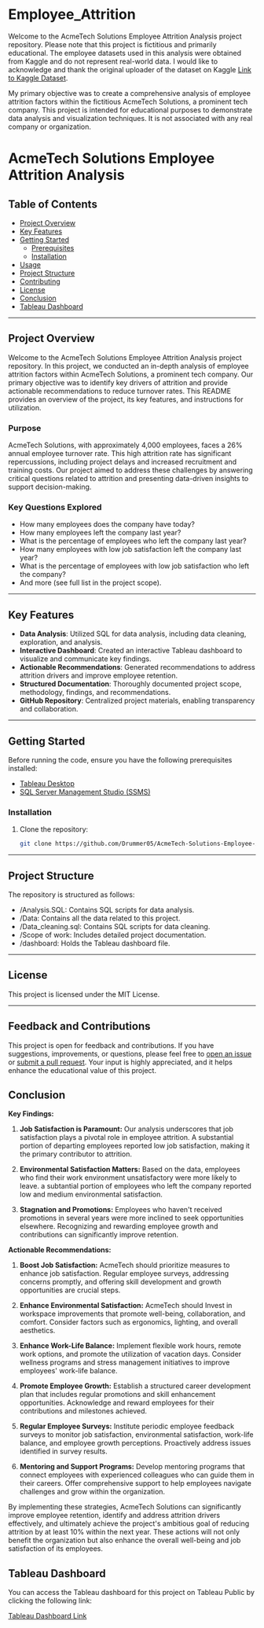 # Employee_Attrition

Welcome to the AcmeTech Solutions Employee Attrition Analysis project repository. Please note that this project is fictitious and primarily educational. The employee datasets used in this analysis were obtained from Kaggle and do not represent real-world data. I would like to acknowledge and thank the original uploader of the dataset on Kaggle [Link to Kaggle Dataset](https://www.kaggle.com/datasets/vjchoudhary7/hr-analytics-case-study?select=out_time.csv). 

My primary objective was to create a comprehensive analysis of employee attrition factors within the fictitious AcmeTech Solutions, a prominent tech company. This project is intended for educational purposes to demonstrate data analysis and visualization techniques. It is not associated with any real company or organization.

# AcmeTech Solutions Employee Attrition Analysis

## Table of Contents
- [Project Overview](#project-overview)
- [Key Features](#key-features)
- [Getting Started](#getting-started)
  - [Prerequisites](#prerequisites)
  - [Installation](#installation)
- [Usage](#usage)
- [Project Structure](#project-structure)
- [Contributing](#contributing)
- [License](#license)
- [Conclusion](#conclusion)
- [Tableau Dashboard](#tableau-dashboard)
---

## Project Overview

Welcome to the AcmeTech Solutions Employee Attrition Analysis project repository. In this project, we conducted an in-depth analysis of employee attrition factors within AcmeTech Solutions, a prominent tech company. Our primary objective was to identify key drivers of attrition and provide actionable recommendations to reduce turnover rates. This README provides an overview of the project, its key features, and instructions for utilization.

### Purpose
AcmeTech Solutions, with approximately 4,000 employees, faces a 26% annual employee turnover rate. This high attrition rate has significant repercussions, including project delays and increased recruitment and training costs. Our project aimed to address these challenges by answering critical questions related to attrition and presenting data-driven insights to support decision-making.

### Key Questions Explored
- How many employees does the company have today?
- How many employees left the company last year?
- What is the percentage of employees who left the company last year?
- How many employees with low job satisfaction left the company last year?
- What is the percentage of employees with low job satisfaction who left the company?
- And more (see full list in the project scope).

---

## Key Features

- **Data Analysis**: Utilized SQL for data analysis, including data cleaning, exploration, and analysis.
- **Interactive Dashboard**: Created an interactive Tableau dashboard to visualize and communicate key findings.
- **Actionable Recommendations**: Generated recommendations to address attrition drivers and improve employee retention.
- **Structured Documentation**: Thoroughly documented project scope, methodology, findings, and recommendations.
- **GitHub Repository**: Centralized project materials, enabling transparency and collaboration.

---

## Getting Started

Before running the code, ensure you have the following prerequisites installed:

- [Tableau Desktop](https://www.tableau.com/products/desktop/download)
- [SQL Server Management Studio (SSMS)](https://docs.microsoft.com/en-us/sql/ssms/download-sql-server-management-studio-ssms)

### Installation

1. Clone the repository:

   ```bash
   git clone https://github.com/Drummer05/AcmeTech-Solutions-Employee-Attrition-Analysis.git

---

## Project Structure
The repository is structured as follows:

- /Analysis.SQL: Contains SQL scripts for data analysis.
- /Data: Contains all the data related to this project.
- /Data_cleaning.sql: Contains SQL scripts for data cleaning.
- /Scope of work: Includes detailed project documentation.
- /dashboard: Holds the Tableau dashboard file.

---

## License
This project is licensed under the MIT License. 

---

## Feedback and Contributions

This project is open for feedback and contributions. If you have suggestions, improvements, or questions, please feel free to [open an issue](https://github.com/Drummer05/Employee_Attrition/issues) or [submit a pull request](https://github.com/Drummer05/Employee_Attrition/pulls). Your input is highly appreciated, and it helps enhance the educational value of this project.


## Conclusion

**Key Findings:**

1. **Job Satisfaction is Paramount:** Our analysis underscores that job satisfaction plays a pivotal role in employee attrition. A substantial portion of departing employees reported low job satisfaction, making it the primary contributor to attrition.

2. **Environmental Satisfaction Matters:** Based on the data, employees who find their work environment unsatisfactory were more likely to leave. a subtantial portion of employees who left the company reported low and medium environmental satisfaction.

3. **Stagnation and Promotions:** Employees who haven't received promotions in several years were more inclined to seek opportunities elsewhere. Recognizing and rewarding employee growth and contributions can significantly improve retention.

**Actionable Recommendations:**

1. **Boost Job Satisfaction:** AcmeTech should prioritize measures to enhance job satisfaction. Regular employee surveys, addressing concerns promptly, and offering skill development and growth opportunities are crucial steps.

2. **Enhance Environmental Satisfaction:** AcmeTech should Invest in workspace improvements that promote well-being, collaboration, and comfort. Consider factors such as ergonomics, lighting, and overall aesthetics.
   
3. **Enhance Work-Life Balance:** Implement flexible work hours, remote work options, and promote the utilization of vacation days. Consider wellness programs and stress management initiatives to improve employees' work-life balance.

4. **Promote Employee Growth:** Establish a structured career development plan that includes regular promotions and skill enhancement opportunities. Acknowledge and reward employees for their contributions and milestones achieved.

5. **Regular Employee Surveys:** Institute periodic employee feedback surveys to monitor job satisfaction, environmental satisfaction, work-life balance, and employee growth perceptions. Proactively address issues identified in survey results.

6. **Mentoring and Support Programs:** Develop mentoring programs that connect employees with experienced colleagues who can guide them in their careers. Offer comprehensive support to help employees navigate challenges and grow within the organization.

By implementing these strategies, AcmeTech Solutions can significantly improve employee retention, identify and address attrition drivers effectively, and ultimately achieve the project's ambitious goal of reducing attrition by at least 10% within the next year. These actions will not only benefit the organization but also enhance the overall well-being and job satisfaction of its employees.

## Tableau Dashboard

You can access the Tableau dashboard for this project on Tableau Public by clicking the following link:

[Tableau Dashboard Link](https://public.tableau.com/app/profile/carlos.silveio/viz/AttritionDashboard_16965318051950/HRAnalyticsDashboard?publish=yes)
